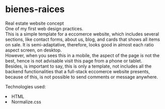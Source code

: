 # bienes-raices
Real estate website concept <br>
One of my first web design practices. <br>
This is a simple template for a eccomerce website, which includes several sections, like contact forms, about us, blog, and cards that shows all items on sale.
It is semi-adaptative, therefore, looks good in almost each ratio aspect screen, on desktop. <br> However, when you sees this in a mobile, the aspect of the page is not the best, hence is not advisable visit this page from a phone or tablet. <br>
Besides, is important to say, this is only a template, not includes all the backend functionalities that a full-stack eccomerce website presents, because of this, is not possible to send comments or message anywhere. <br>

Technologies used: 
<li>HTML</li>
<li>Normalize.css</li>

